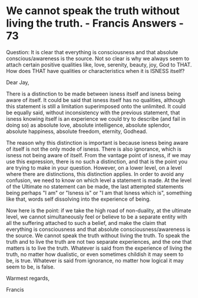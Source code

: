 # We cannot speak the truth without living the truth. - Francis Answers - 73

Question: It is clear that everything is consciousness and that absolute conscious/awareness is the source. Not so clear is why we always seem to attach certain positive qualities like, love, serenity, beauty, joy, God to THAT. How does THAT have qualities or characteristics when it is ISNESS itself?

Dear Jay,

There is a distinction to be made between isness itself and isness being aware of itself. It could be said that isness itself has no qualities, although this statement is still a limitation superimposed onto the unlimited. It could be equally said, without inconsistency with the previous statement, that isness knowing itself is an experience we could try to describe (and fail in doing so) as absolute love, absolute intelligence, absolute splendor, absolute happiness, absolute freedom, eternity, Godhead.

The reason why this distinction is important is because isness being aware of itself is not the only mode of isness. There is also ignorance, which is isness not being aware of itself. From the vantage point of isness, if we may use this expression, there is no such a distinction, and that is the point you are trying to make in your question. However, on a lower level, on a level where there are distinctions, this distinction applies. In order to avoid any confusion, we need to know on which level a statement is made. At the level of the Ultimate no statement can be made, the last attempted statements being perhaps "I am" or "Isness is" or "I am that Isness which is", something like that, words self dissolving into the experience of being.

Now here is the point: if we take the high road of non-duality, at the ultimate level, we cannot simultaneously feel or believe to be a separate entity with all the suffering attached to such a belief, and make the claim that everything is consciousness and that absolute consciousness/awareness is the source. We cannot speak the truth without living the truth. To speak the truth and to live the truth are not two separate experiences, and the one that matters is to live the truth. Whatever is said from the experience of living the truth, no matter how dualistic, or even sometimes childish it may seem to be, is true. Whatever is said from ignorance, no matter how logical it may seem to be, is false.

Warmest regards,

Francis

